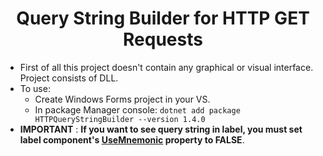 <h1 align="center">Query String Builder for HTTP GET Requests</h1>

- First of all this project doesn't contain any graphical or visual interface. Project consists of DLL.
- To use:
  * Create Windows Forms project in your VS.
  * In package Manager console: `dotnet add package HTTPQueryStringBuilder --version 1.4.0 `
 - **IMPORTANT** : **If you want to see query string in label, you must set label component's <ins>UseMnemonic</ins> property to FALSE**.
